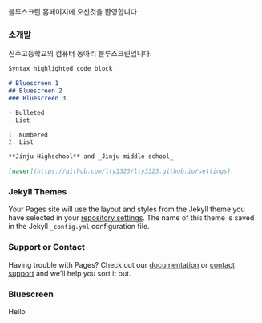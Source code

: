 블루스크린 홈페이지에 오신것을 환영합니다

### 소개말

진주고등학교의 컴퓨터 동아리 블루스크린입니다.

```markdown
Syntax highlighted code block

# Bluescreen 1  
## Bluescreen 2
### Bluescreen 3

- Bulleted
- List

1. Numbered
2. List

**Jinju Highschool** and _Jinju middle school_

[naver](https://github.com/lty3323/lty3323.github.io/settings)
```

### Jekyll Themes

Your Pages site will use the layout and styles from the Jekyll theme you have selected in your [repository settings](https://github.com/lty3323/lty3323.github.io/settings). The name of this theme is saved in the Jekyll `_config.yml` configuration file.

### Support or Contact

Having trouble with Pages? Check out our [documentation](https://help.github.com/categories/github-pages-basics/) or [contact support](https://github.com/contact) and we’ll help you sort it out.

### Bluescreen ###
Hello
